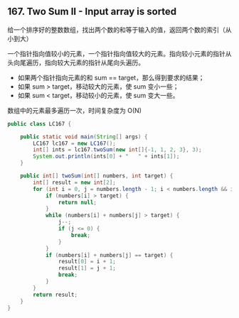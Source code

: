 ## 167. Two Sum II - Input array is sorted

给一个排序好的整数数组，找出两个数的和等于输入的值，返回两个数的索引（从小到大）

一个指针指向值较小的元素，一个指针指向值较大的元素。指向较小元素的指针从头向尾遍历，指向较大元素的指针从尾向头遍历。

- 如果两个指针指向元素的和 sum == target，那么得到要求的结果；
- 如果 sum > target，移动较大的元素，使 sum 变小一些；
- 如果 sum < target，移动较小的元素，使 sum 变大一些。

数组中的元素最多遍历一次，时间复杂度为 O(N)



```java
public class LC167 {

    public static void main(String[] args) {
        LC167 lc167 = new LC167();
        int[] ints = lc167.twoSum(new int[]{-1, 1, 2, 3}, 3);
        System.out.println(ints[0] + "   " + ints[1]);
    }

    public int[] twoSum(int[] numbers, int target) {
        int[] result = new int[2];
        for (int i = 0, j = numbers.length - 1; i < numbers.length && i < j; i++) {
            if (numbers[i] > target) {
                return null;
            }
            while (numbers[i] + numbers[j] > target) {
                j--;
                if (j <= 0) {
                    break;
                }
            }
            if (numbers[i] + numbers[j] == target) {
                result[0] = i + 1;
                result[1] = j + 1;
                break;
            }
        }
        return result;
    }
}
```